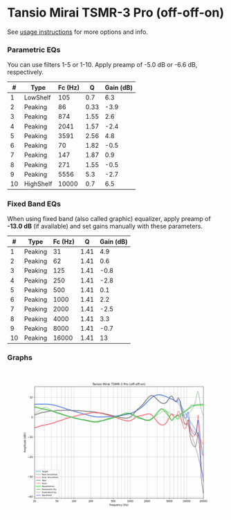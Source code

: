 # Tansio Mirai TSMR-3 Pro (off-off-on)
See [usage instructions](https://github.com/jaakkopasanen/AutoEq#usage) for more options and info.

### Parametric EQs
You can use filters 1-5 or 1-10. Apply preamp of -5.0 dB or -6.6 dB, respectively.

|   # | Type      |   Fc (Hz) |    Q |   Gain (dB) |
|-----|-----------|-----------|------|-------------|
|   1 | LowShelf  |       105 | 0.7  |         6.3 |
|   2 | Peaking   |        86 | 0.33 |        -3.9 |
|   3 | Peaking   |       874 | 1.55 |         2.6 |
|   4 | Peaking   |      2041 | 1.57 |        -2.4 |
|   5 | Peaking   |      3591 | 2.56 |         4.8 |
|   6 | Peaking   |        70 | 1.82 |        -0.5 |
|   7 | Peaking   |       147 | 1.87 |         0.9 |
|   8 | Peaking   |       271 | 1.55 |        -0.5 |
|   9 | Peaking   |      5556 | 5.3  |        -2.7 |
|  10 | HighShelf |     10000 | 0.7  |         6.5 |

### Fixed Band EQs
When using fixed band (also called graphic) equalizer, apply preamp of **-13.0 dB** (if available) and set gains manually with these parameters.

|   # | Type    |   Fc (Hz) |    Q |   Gain (dB) |
|-----|---------|-----------|------|-------------|
|   1 | Peaking |        31 | 1.41 |         4.9 |
|   2 | Peaking |        62 | 1.41 |         0.6 |
|   3 | Peaking |       125 | 1.41 |        -0.8 |
|   4 | Peaking |       250 | 1.41 |        -2.8 |
|   5 | Peaking |       500 | 1.41 |         0.1 |
|   6 | Peaking |      1000 | 1.41 |         2.2 |
|   7 | Peaking |      2000 | 1.41 |        -2.5 |
|   8 | Peaking |      4000 | 1.41 |         3.3 |
|   9 | Peaking |      8000 | 1.41 |        -0.7 |
|  10 | Peaking |     16000 | 1.41 |        13   |

### Graphs
![](./Tansio%20Mirai%20TSMR-3%20Pro%20(off-off-on).png)
